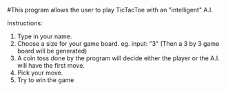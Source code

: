 #This program allows the user to play TicTacToe with an "intelligent" A.I.

Instructions: 
1. Type in your name.
2. Choose a size for your game board. eg. input: "3" (Then a 3 by 3 game board will be generated)
3. A coin toss done by the program will decide either the player or the A.I. will have the first move.
4. Pick your move. 
5. Try to win the game 
